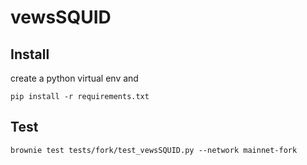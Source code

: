 # vewsSQUID

## Install
create a python virtual env and

    pip install -r requirements.txt

## Test
    brownie test tests/fork/test_vewsSQUID.py --network mainnet-fork
